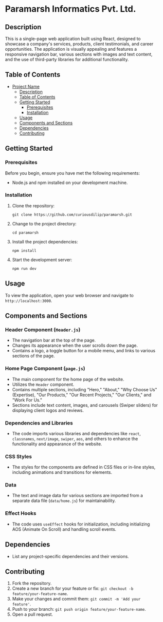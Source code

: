 # Paramarsh Informatics Pvt. Ltd.

## Description

This is a single-page web application built using React, designed to showcase a company's services, products, client testimonials, and career opportunities. The application is visually appealing and features a responsive navigation bar, various sections with images and text content, and the use of third-party libraries for additional functionality.

## Table of Contents

- [Project Name](#project-name)
  - [Description](#description)
  - [Table of Contents](#table-of-contents)
  - [Getting Started](#getting-started)
    - [Prerequisites](#prerequisites)
    - [Installation](#installation)
  - [Usage](#usage)
  - [Components and Sections](#components-and-sections)
  - [Dependencies](#dependencies)
  - [Contributing](#contributing)

## Getting Started

### Prerequisites

Before you begin, ensure you have met the following requirements:

- Node.js and npm installed on your development machine.

### Installation

1. Clone the repository:

   ```shell
   git clone https://github.com/curiousdilip/paramarsh.git
   ```

2. Change to the project directory:

   ```shell
   cd paramarsh
   ```

3. Install the project dependencies:

   ```shell
   npm install
   ```

4. Start the development server:

   ```shell
   npm run dev
   ```

## Usage

To view the application, open your web browser and navigate to `http://localhost:3000`.

## Components and Sections

### Header Component (`Header.js`)

- The navigation bar at the top of the page.
- Changes its appearance when the user scrolls down the page.
- Contains a logo, a toggle button for a mobile menu, and links to various sections of the page.

### Home Page Component (`page.js`)

- The main component for the home page of the website.
- Utilizes the `Header` component.
- Contains multiple sections, including "Hero," "About," "Why Choose Us" (Expertise), "Our Products," "Our Recent Projects," "Our Clients," and "Work For Us."
- Sections include text content, images, and carousels (Swiper sliders) for displaying client logos and reviews.

### Dependencies and Libraries

- The code imports various libraries and dependencies like `react`, `classnames`, `next/image`, `swiper`, `aos`, and others to enhance the functionality and appearance of the website.

### CSS Styles

- The styles for the components are defined in CSS files or in-line styles, including animations and transitions for elements.

### Data

- The text and image data for various sections are imported from a separate data file (`data/home.js`) for maintainability.

### Effect Hooks

- The code uses `useEffect` hooks for initialization, including initializing AOS (Animate On Scroll) and handling scroll events.

## Dependencies

- List any project-specific dependencies and their versions.

## Contributing

1. Fork the repository.
2. Create a new branch for your feature or fix: `git checkout -b feature/your-feature-name`.
3. Make your changes and commit them: `git commit -m 'Add your feature'`.
4. Push to your branch: `git push origin feature/your-feature-name`.
5. Open a pull request.
